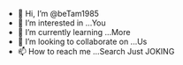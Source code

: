 - 👋 Hi, I’m @beTam1985
- 👀 I’m interested in ...You
- 🌱 I’m currently learning ...More
- 💞️ I’m looking to collaborate on ...Us
- 📫 How to reach me ...Search Just JOKING

<!---
beTam1985/beTam1985 is a ✨ special ✨ repository because its `README.md` (this file) appears on your GitHub profile.
You can click the Preview link to take a look at your changes.
--->
